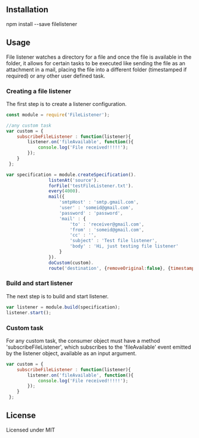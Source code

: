 ## Installation
npm install --save filelistener

## Usage
File listener watches a directory for a file and once the file is available in the folder, it allows for certain tasks to be executed like sending the file as an attachment in a mail, placing the file into a different folder (timestamped if required) or any other user defined task.

### Creating a file listener

The first step is to create a listener configuration.
```javascript
const module = require('FileListener');

//any custom task
var custom = {
 	subscribeFileListener : function(listener){
 		listener.on('fileAvailable', function(){
 			console.log('File received!!!!!');
 		});
 	}
 };

var specification = module.createSpecification().
				listenAt('source').
				forFile('testFileListener.txt').
				every(4000).
				mail({
					'smtpHost' : 'smtp.gmail.com',
					'user' : 'someid@gmail.com',
					'password' : 'password',
					'mail' : {
						'to' : 'receiver@gmail.com',
						'from' : 'someid@gmail.com',
						'cc' : '',
						'subject' : 'Test file listener',
						'body' : 'Hi, just testing file listener'
					}
				}).
				doCustom(custom).
				route('destination', {removeOriginal:false}, {timestamp:false});
```
### Build and start listener

The next step is to build and start listener.

```javascript
var listener = module.build(specification);
listener.start();
```

### Custom task

For any custom task, the consumer object must have a method 'subscribeFileListener', which subscribes to the 'fileAvailable' event emitted by the listener object, available as an input argument.

```javascript
var custom = {
 	subscribeFileListener : function(listener){
 		listener.on('fileAvailable', function(){
 			console.log('File received!!!!!');
 		});
 	}
 };
```
## License
Licensed under MIT